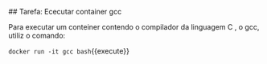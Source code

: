 ## Tarefa: Ececutar container gcc

Para executar um conteiner contendo o compilador da linguagem C , o gcc, utiliz o comando:

`docker run -it gcc bash`{{execute}}

